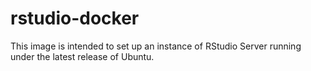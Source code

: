 # rstudio-docker

This image is intended to set up an instance of RStudio Server running under the latest release of Ubuntu.